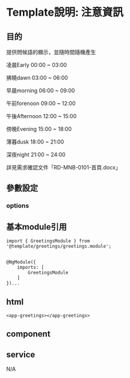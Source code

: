 # Template說明: 注意資訊
## 目的
提供問候語的顯示，並隨時間隨機產生

凌晨Early       00:00 ~ 03:00

拂曉dawn        03:00 ~ 06:00

早晨morning     06:00 ~ 09:00

午前forenoon	09:00 ~ 12:00

午後Afternoon	12:00 ~ 15:00

傍晚Evening     15:00 ~ 18:00

薄暮dusk        18:00 ~ 21:00

深夜night       21:00 ~ 24:00


詳見需求確認文件「RD-MNB-0101-首頁.docx」



## 參數設定
### options



## 基本module引用
    import { GreetingsModule } from '@template/greetings/greetings.module';

    
    @NgModule({
        imports: [
            GreetingsModule
        ]
    })...


## html
    <app-greetings></app-greetings>


## component
 

## service
N/A